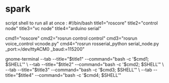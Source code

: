 # spark

script shell to run all at once :
#!/bin/bash
title1="roscore"
title2="control node"
title3="vc node"
title4="arduino serial"

cmd1="roscore"
cmd2="rosrun control control"
cmd3="rosrun voice_control vcnode.py"
cmd4="rosrun rosserial_python serial_node.py _port:=/dev/ttyACM0 _baud:=115200"

gnome-terminal --tab --title="$title1" --command="bash -c '$cmd1; $SHELL'" \
               --tab --title="$title2" --command="bash -c '$cmd2; $SHELL'" \
               --tab --title="$title3" --command="bash -c '$cmd3; $SHELL'" \
               --tab --title="$title4" --command="bash -c '$cmd4; $SHELL'"
 
